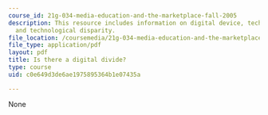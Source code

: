 ```yaml
---
course_id: 21g-034-media-education-and-the-marketplace-fall-2005
description: This resource includes information on digital device, technology of USA,
  and technological disparity.
file_location: /coursemedia/21g-034-media-education-and-the-marketplace-fall-2005/c0e649d3de6ae1975895364b1e07435a_MIT21G_034F05_bridginanyth.pdf
file_type: application/pdf
layout: pdf
title: Is there a digital divide?
type: course
uid: c0e649d3de6ae1975895364b1e07435a

---
```

None